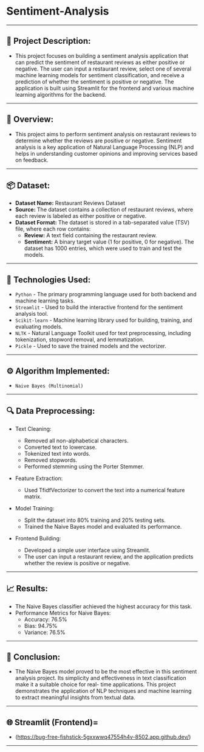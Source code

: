 # Sentiment-Analysis
---
## 📜 Project Description:
 - This project focuses on building a sentiment analysis application that can predict the sentiment of restaurant reviews as either positive or negative. The user can input a restaurant 
   review, select one of several machine learning models for sentiment classification, and receive a prediction of whether the sentiment is positive or negative. The application is 
   built using Streamlit for the frontend and various machine learning algorithms for the backend.
---
## 📝 Overview:
 - This project aims to perform sentiment analysis on restaurant reviews to determine whether the reviews are positive or negative. Sentiment analysis is a key application of Natural 
   Language Processing (NLP) and helps in understanding customer opinions and improving services based on feedback.
---
## 📦 Dataset:
 - **Dataset Name:** Restaurant Reviews Dataset
 - **Source:** The dataset contains a collection of restaurant reviews, where each review is labeled as either positive or negative.
 - **Dataset Format:** The dataset is stored in a tab-separated value (TSV) file, where each row contains:
     - **Review:** A text field containing the restaurant review.
     - **Sentiment:** A binary target value (1 for positive, 0 for negative).
  The dataset has 1000 entries, which were used to train and test the models.
---
## 🤖 Technologies Used:
 - `Python` - The primary programming language used for both backend and machine learning tasks.
 - `Streamlit` - Used to build the interactive frontend for the sentiment analysis tool.
 - `Scikit-learn` - Machine learning library used for building, training, and evaluating models.
 - `NLTK` - Natural Language Toolkit used for text preprocessing, including tokenization, stopword removal, and lemmatization.
 - `Pickle` - Used to save the trained models and the vectorizer.
---
## ⚙ Algorithm Implemented:
 - `Naive Bayes (Multinomial)`
---
## 🔍 Data Preprocessing:
 -  Text Cleaning:
    - Removed all non-alphabetical characters.
    - Converted text to lowercase.
    - Tokenized text into words.
    - Removed stopwords.
    - Performed stemming using the Porter Stemmer.

 -  Feature Extraction:
    - Used TfidfVectorizer to convert the text into a numerical feature matrix.

 -  Model Training:
    - Split the dataset into 80% training and 20% testing sets.
    - Trained the Naive Bayes model and evaluated its performance.

 -  Frontend Building:
    - Developed a simple user interface using Streamlit.
    - The user can input a restaurant review, and the application predicts whether the review is positive or negative.
---
## 📈 Results:
 - The Naive Bayes classifier achieved the highest accuracy for this task.
 - Performance Metrics for Naive Bayes:
   - Accuracy: 76.5%
   - Bias: 94.75%
   - Variance: 76.5%
---
## 🎯 Conclusion:
- The Naive Bayes model proved to be the most effective in this sentiment analysis project. Its simplicity and effectiveness in text classification make it a suitable choice for real- 
  time applications. This project demonstrates the application of NLP techniques and machine learning to extract meaningful insights from textual data.
---
## 🌐 Streamlit (Frontend)= 
- (https://bug-free-fishstick-5gxxwwq47554h4v-8502.app.github.dev/)
---
